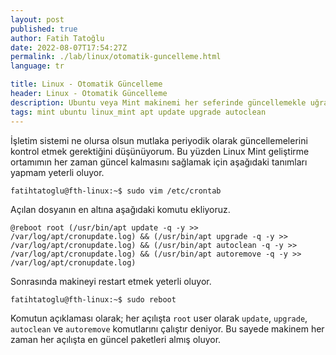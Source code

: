 ```yaml
---
layout: post
published: true
author: Fatih Tatoğlu
date: 2022-08-07T17:54:27Z
permalink: ./lab/linux/otomatik-guncelleme.html
language: tr

title: Linux - Otomatik Güncelleme
header: Linux - Otomatik Güncelleme
description: Ubuntu veya Mint makinemi her seferinde güncellemekle uğraşmak yerine bu işlemi otomatik olarak yaptırıyorum.
tags: mint ubuntu linux_mint apt update upgrade autoclean
---
```


İşletim sistemi ne olursa olsun mutlaka periyodik olarak güncellemelerini kontrol etmek gerektiğini düşünüyorum. Bu yüzden Linux Mint geliştirme ortamımın her zaman güncel kalmasını sağlamak için aşağıdaki tanımları yapmam yeterli oluyor.

```shell
fatihtatoglu@fth-linux:~$ sudo vim /etc/crontab
```

Açılan dosyanın en altına aşağıdaki komutu ekliyoruz.

```nestedtext
@reboot root (/usr/bin/apt update -q -y >> /var/log/apt/cronupdate.log) && (/usr/bin/apt upgrade -q -y >> /var/log/apt/cronupdate.log) && (/usr/bin/apt autoclean -q -y >> /var/log/apt/cronupdate.log) && (/usr/bin/apt autoremove -q -y >> /var/log/apt/cronupdate.log)
```

Sonrasında makineyi restart etmek yeterli oluyor.

```shell
fatihtatoglu@fth-linux:~$ sudo reboot
```

Komutun açıklaması olarak; her açılışta `root` user olarak `update`, `upgrade`, `autoclean` ve `autoremove` komutlarını çalıştır deniyor. Bu sayede makinem her zaman her açılışta en güncel paketleri almış oluyor.
